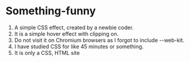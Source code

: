 # Something-funny
<ol>
<li> A simple CSS effect, created by a newbie coder.<br></li>
<li> It is a simple hover effect with clipping on. <br></li>
<li> Do not visit it on Chromium browsers as I forgot to include --web-kit.<br></li>
<li> I have studied CSS for like 45 minutes or something. <br></li>
<li> It is only a CSS, HTML site</li>
</ol>
